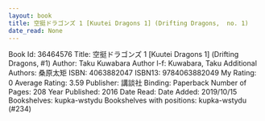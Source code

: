 ```yaml
---
layout: book
title: 空挺ドラゴンズ 1 [Kuutei Dragons 1] (Drifting Dragons,  no. 1)
date_read: None
---
```


Book Id: 36464576
Title: 空挺ドラゴンズ 1 [Kuutei Dragons 1] (Drifting Dragons, #1)
Author: Taku Kuwabara
Author l-f: Kuwabara, Taku
Additional Authors: 桑原太矩
ISBN: 4063882047
ISBN13: 9784063882049
My Rating: 0
Average Rating: 3.59
Publisher: 講談社
Binding: Paperback
Number of Pages: 208
Year Published: 2016
Date Read: 
Date Added: 2019/10/15
Bookshelves: kupka-wstydu
Bookshelves with positions: kupka-wstydu (#234)

